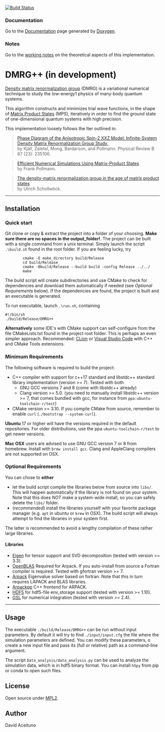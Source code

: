  [![Build Status](https://travis-ci.org/DavidAce/DMRG.svg?branch=master)](https://travis-ci.org/DavidAce/DMRG)
 
 ### Documentation
 Go to the [Documentation](https://davidace.github.io/DMRG/) page generated by [Doxygen](http://www.stack.nl/~dimitri/doxygen/).

 ### Notes
 Go to the [working notes](https://github.com/DavidAce/Notebooks/blob/master/DMRG%2B%2B/DMRG%2B%2B.pdf) on the theoretical aspects of this implementation.

 # DMRG++ (in development)
  [Density matrix renormalization group](https://en.wikipedia.org/wiki/Density_matrix_renormalization_group) (DMRG) is a variational numerical technique to study the low-energy1 physics of many-body quantum systems.

  This algorithm constructs and minimizes trial wave functions, in the shape of [Matrix Product States](https://en.wikipedia.org/wiki/Matrix_product_state) (MPS), iteratively in order to find the ground state of one-dimensional quantum systems with high precision.

  This implementation loosely follows the Iter outlined in:

  > [Phase Diagram of the Anisotropic Spin-2 XXZ Model: Infinite-System Density Matrix Renormalization Group Study.](https://arxiv.org/abs/1212.6255)<br>
  > by Kjäll, Zaletel, Mong, Bardarson, and Pollmann. Physical Review B 87 (23): 235106. <br>

  > [Efficient Numerical Simulations Using Matrix-Product States](http://quantumtensor.pks.mpg.de/wp-content/uploads/2016/06/notes_1.pdf)<br>
  > by Frank Pollmann. <br>

  > [The density-matrix renormalization group in the age of matrix product states](https://arxiv.org/abs/1008.3477)<br>
  > by Ulrich Schollwöck. <br>


---
## Installation
### Quick start
Git clone or copy & extract the project into a folder of your choosing.
**Make sure there are no spaces in the output_folder!**.
The project can be built with a single command from a unix terminal. 
Simply launch the script `.\build.sh` found in the root folder. If you are feeling lucky, try
```
        cmake -E make_directory build/Release
        cd build/Release
        cmake -Bbuild/Release --build build -config Release ../../
        make
```
The build script will create subdirectories and use CMake to check for dependencies and download them automatically if needed (see *Optional Requirements* below).
If the dependencies are found, the project is built and an executable is generated.

To run executable, launch `.\run.sh`, containing

```
#!/bin/sh 
./build/Release/DMRG++
```


**Alternatively** some IDE's with CMake support can self-configure from the file CMakeLists.txt found in the project root folder. This
is perhaps an even simpler approach. Recommended: [CLion](https://www.jetbrains.com/clion/download) or [Visual Studio Code](https://code.visualstudio.com/) with C++ and CMake Tools extensions.


### Minimum Requirements
The following software is required to build the project:
 - C++ compiler with support for c++17 standard and libstdc++ standard library implementation  (version >= 7). Tested with both
    - GNU GCC versions 7 and 8 (come with libstdc++ already)
    - Clang version >= 5.0. (you need to manually install libstdc++ version >= 7, that comes bundled with gcc, for instance from `ppa:ubuntu-toolchain-r/test`)
 - CMake version >= 3.10. If you compile CMake from source, remember to enable `curl` (`./bootstrap --system-curl`). 
 
**Ubuntu** 17 or higher will have the versions required in the default repositories. For older distributions, use the ppa `ubuntu-toolchain-r/test` to get newer versions.

**Mac OSX** users are advised to use GNU GCC version 7 or 8 from homebrew. Install with `brew install gcc`. Clang and AppleClang compilers are not supported on OSX. 


### Optional Requirements
 You can chose to **either** 
  - let the build script compile the libraries below from source into `libs/`. This will happen automatically if the library is not found on your system. Note that this does *NOT* make a system-wide install, so you can safely delete the `libs/` folder.
  - (*recommended*) install the libraries yourself with your favorite package manager (e.g. `apt` in ubuntu or `brew` in OSX). The build script will always attempt to find the libraries in your system first.
 
 The latter is recommended to avoid a lengthy compilation of these rather large libraries. 
 
 #### Libraries
 
 - [Eigen](http://eigen.tuxfamily.org) for tensor support and SVD decomposition (tested with version >= 3.3).
 - [OpenBLAS](https://github.com/xianyi/OpenBLAS) Required for Arpack. If you auto-install from source a Fortran compiler is required. Tested with gfortran version >= 7.
 - [Arpack](https://github.com/opencollab/arpack-ng) Eigenvalue solver based on fortran. Note that this in turn requires LAPACK and BLAS libraries.
 - [Arpackpp](https://github.com/m-reuter/arpackpp) C++ frontend for ARPACK.
 - [HDF5](https://support.hdfgroup.org/HDF5/) for hdf5-file env_storage support (tested with version >= 1.10).
 - [GSL](https://www.gnu.org/software/gsl/) for numerical integration (tested with version >= 2.4).

---

 
## Usage

The executable `./build/Release/DMRG++` can be run without input parameters. By default it will try to find `./input/input.cfg` the file
where the simulation parameters are defined. You can modify these parameters, o create a new input file and pass its (full or relative) path as a command-line argument.

The script `Data_analysis/data_analysis.py` can be used to analyze the simulation data, which is in hdf5 binary format. You can install
`h5py` from pip or conda to open such files.

## License
Open source under [MPL2](https://www.mozilla.org/MPL/2.0/).

## Author
David Aceituno